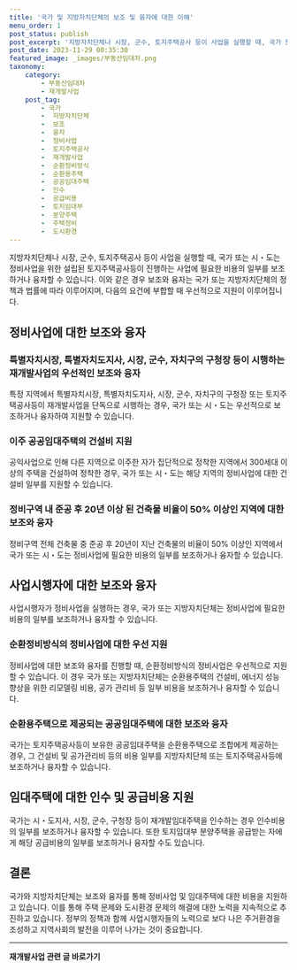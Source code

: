 ```yaml
---
title: '국가 및 지방자치단체의 보조 및 융자에 대한 이해'
menu_order: 1
post_status: publish
post_excerpt: '지방자치단체나 시장, 군수, 토지주택공사 등이 사업을 실행할 때, 국가 또는 시 도는 정비사업을 위한 설립된 토지주택공사등이 진행하는 사업에 필요한 비용의 일부를 보조하거나 융자할 수 있습니다. 이와 같은 경우 보조와 융자는 국가 또는 지방자치단체의 정책과 법률에 따라 이루어지며, 다음의 요건에 부합할 때 우선적으로 지원이 이루어집니다.'
post_date: 2023-11-29 00:35:30
featured_image: _images/부동산임대차.png
taxonomy:
    category:
        - 부동산임대차
        - 재개발사업
    post_tag:
        - 국가
        -  지방자치단체
        -  보조
        -  융자
        -  정비사업
        -  토지주택공사
        -  재개발사업
        -  순환정비방식
        -  순환용주택
        -  공공임대주택
        -  인수
        -  공급비용
        -  토지임대부
        -  분양주택
        -  주택정비
        -  도시환경
---
```



지방자치단체나 시장, 군수, 토지주택공사 등이 사업을 실행할 때, 국가 또는 시・도는 정비사업을 위한 설립된 토지주택공사등이 진행하는 사업에 필요한 비용의 일부를 보조하거나 융자할 수 있습니다. 이와 같은 경우 보조와 융자는 국가 또는 지방자치단체의 정책과 법률에 따라 이루어지며, 다음의 요건에 부합할 때 우선적으로 지원이 이루어집니다. 

## 정비사업에 대한 보조와 융자

### 특별자치시장, 특별자치도지사, 시장, 군수, 자치구의 구청장 등이 시행하는 재개발사업의 우선적인 보조와 융자

특정 지역에서 특별자치시장, 특별자치도지사, 시장, 군수, 자치구의 구청장 또는 토지주택공사등이 재개발사업을 단독으로 시행하는 경우, 국가 또는 시・도는 우선적으로 보조하거나 융자하여 지원할 수 있습니다.

### 이주 공공임대주택의 건설비 지원

공익사업으로 인해 다른 지역으로 이주한 자가 집단적으로 정착한 지역에서 300세대 이상의 주택을 건설하여 정착한 경우, 국가 또는 시・도는 해당 지역의 정비사업에 대한 건설비 일부를 지원할 수 있습니다.

### 정비구역 내 준공 후 20년 이상 된 건축물 비율이 50% 이상인 지역에 대한 보조와 융자

정비구역 전체 건축물 중 준공 후 20년이 지난 건축물의 비율이 50% 이상인 지역에서 국가 또는 시・도는 정비사업에 필요한 비용의 일부를 보조하거나 융자할 수 있습니다.

## 사업시행자에 대한 보조와 융자

사업시행자가 정비사업을 실행하는 경우, 국가 또는 지방자치단체는 정비사업에 필요한 비용의 일부를 보조하거나 융자할 수 있습니다.

### 순환정비방식의 정비사업에 대한 우선 지원

정비사업에 대한 보조와 융자를 진행할 때, 순환정비방식의 정비사업은 우선적으로 지원할 수 있습니다. 이 경우 국가 또는 지방자치단체는 순환용주택의 건설비, 에너지 성능 향상을 위한 리모델링 비용, 공가 관리비 등 일부 비용을 보조하거나 융자할 수 있습니다.

### 순환용주택으로 제공되는 공공임대주택에 대한 보조와 융자

국가는 토지주택공사등이 보유한 공공임대주택을 순환용주택으로 조합에게 제공하는 경우, 그 건설비 및 공가관리비 등의 비용 일부를 지방자치단체 또는 토지주택공사등에 보조하거나 융자할 수 있습니다.

## 임대주택에 대한 인수 및 공급비용 지원

국가는 시・도지사, 시장, 군수, 구청장 등이 재개발임대주택을 인수하는 경우 인수비용의 일부를 보조하거나 융자할 수 있습니다. 또한 토지임대부 분양주택을 공급받는 자에게 해당 공급비용의 일부를 보조하거나 융자할 수도 있습니다.

## 결론

국가와 지방자치단체는 보조와 융자를 통해 정비사업 및 임대주택에 대한 비용을 지원하고 있습니다. 이를 통해 주택 문제와 도시환경 문제의 해결에 대한 노력을 지속적으로 추진하고 있습니다. 정부의 정책과 함께 사업시행자들의 노력으로 보다 나은 주거환경을 조성하고 지역사회의 발전을 이루어 나가는 것이 중요합니다.

<!-- wp:separator -->
<hr class="wp-block-separator has-alpha-channel-opacity"/>
<!-- /wp:separator -->

<!-- wp:group {"backgroundColor":"base","layout":{"type":"constrained"}} -->
<div class="wp-block-group has-base-background-color has-background"><!-- wp:paragraph {"align":"center","fontSize":"medium"} -->
<p class="has-text-align-center has-large-font-size"><strong>재개발사업 관련 글 바로가기</strong></p>
<!-- /wp:paragraph -->


<!-- wp:latest-posts
{"categories":[{"id":27320,"count":19,"description":"","link":"https://uknowlaw.com/category/%ec%9e%ac%ea%b0%9c%eb%b0%9c%ec%82%ac%ec%97%85/","name":"재개발사업","slug":"재개발사업","taxonomy":"category","parent":0,"meta":[],"_links":{"self":[{"href":"https://uknowlaw.com/wp-json/wp/v2/categories/27320"}],"collection":[{"href":"https://uknowlaw.com/wp-json/wp/v2/categories"}],"about":[{"href":"https://uknowlaw.com/wp-json/wp/v2/taxonomies/category"}],"wp:post_type":[{"href":"https://uknowlaw.com/wp-json/wp/v2/posts?categories=27320"}],"curies":[{"name":"wp","href":"https://api.w.org/{rel}","templated":true}]}}],"postsToShow":100,"excerptLength":28,"postLayout":"grid","columns":2,"featuredImageAlign":"left","featuredImageSizeSlug":"large","fontSize":"small"} /--></div>
<!-- /wp:group -->